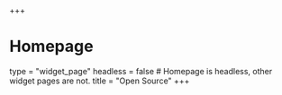 +++
# Homepage
type = "widget_page"
headless = false  # Homepage is headless, other widget pages are not.
title = "Open Source"
+++
